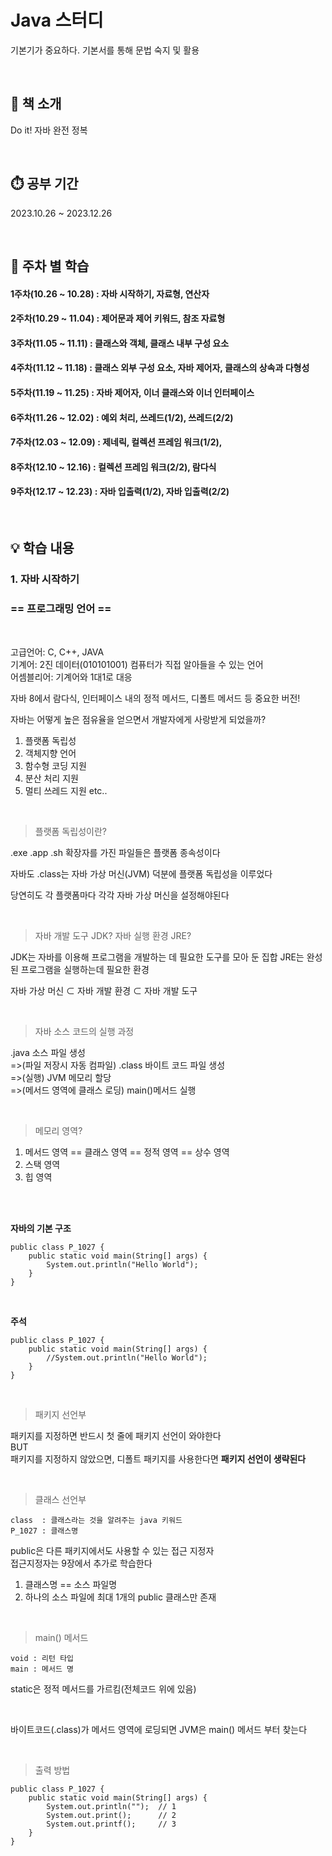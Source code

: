 # Java 스터디
기본기가 중요하다. 기본서를 통해 문법 숙지 및 활용

<br>

## 📒 책 소개
Do it! 자바 완전 정복

<br>

## ⏱️ 공부 기간
2023.10.26 ~ 2023.12.26

<br>

## 📌 주차 별 학습

#### 1주차(10.26 ~ 10.28) : 자바 시작하기, 자료형, 연산자
#### 2주차(10.29 ~ 11.04) : 제어문과 제어 키워드, 참조 자료형
#### 3주차(11.05 ~ 11.11) : 클래스와 객체, 클래스 내부 구성 요소
#### 4주차(11.12 ~ 11.18) : 클래스 외부 구성 요소, 자바 제어자, 클래스의 상속과 다형성
#### 5주차(11.19 ~ 11.25) : 자바 제어자, 이너 클래스와 이너 인터페이스
#### 6주차(11.26 ~ 12.02) : 예외 처리, 쓰레드(1/2), 쓰레드(2/2)
#### 7주차(12.03 ~ 12.09) : 제네릭, 컬렉션 프레임 워크(1/2), 
#### 8주차(12.10 ~ 12.16) : 컬렉션 프레임 워크(2/2), 람다식
#### 9주차(12.17 ~ 12.23) : 자바 입출력(1/2), 자바 입출력(2/2)

<br>

## 💡 학습 내용

### 1. 자바 시작하기

### == 프로그래밍 언어 == 

<br>

고급언어:   C, C++, JAVA <br>
기계어:    2진 데이터(010101001) 컴퓨터가 직접 알아들을 수 있는 언어 <br>
어셈블리어: 기계어와 1대1로 대응 <br>

자바 8에서 람다식, 인터페이스 내의 정적 메서드, 디폴트 메서드 등 중요한 버전!

자바는 어떻게 높은 점유율을 얻으면서 개발자에게 사랑받게 되었을까?
1. 플랫폼 독립성
2. 객체지향 언어
3. 함수형 코딩 지원
4. 분산 처리 지원
5. 멀티 쓰레드 지원
etc..

<br>

> 플랫폼 독립성이란?

.exe .app .sh 확장자를 가진 파일들은 플랫폼 종속성이다

자바도 .class는 자바 가상 머신(JVM) 덕분에 플랫폼 독립성을 이루었다

당연히도 각 플랫폼마다 각각 자바 가상 머신을 설정해야된다

<br>

> 자바 개발 도구 JDK? 자바 실행 환경 JRE?

JDK는 자바를 이용해 프로그램을 개발하는 데 필요한 도구를 모아 둔 집합
JRE는 완성된 프로그램을 실행하는데 필요한 환경

자바 가상 머신 ⊂ 자바 개발 환경 ⊂ 자바 개발 도구 

<br>

> 자바 소스 코드의 실행 과정

.java 소스 파일 생성  <br>
=>(파일 저장시 자동 컴파일) .class 바이트 코드 파일 생성  <br>
=>(실행) JVM 메모리 할당  <br>
=>(메서드 영역에 클래스 로딩) main()메서드 실행

<br>

> 메모리 영역?

1. 메서드 영역 == 클래스 영역 == 정적 영역 == 상수 영역
2. 스택 영역
3. 힙 영역

<br><br>

__자바의 기본 구조__

```
public class P_1027 {
    public static void main(String[] args) {
        System.out.println("Hello World");
    }
}
```

<br>

__주석__

```
public class P_1027 {
    public static void main(String[] args) {
        //System.out.println("Hello World");
    }
}
```

<br>

> 패키지 선언부

패키지를 지정하면 반드시 첫 줄에 패키지 선언이 와야한다 <br>
BUT 
<br>
패키지를 지정하지 않았으면, 디폴트 패키지를 사용한다면 __패키지 선언이 생략된다__

<br>

> 클래스 선언부
```
class  : 클래스라는 것을 알려주는 java 키워드
P_1027 : 클래스명
```

public은 다른 패키지에서도 사용할 수 있는 접근 지정자
<br>
접근지정자는 9장에서 추가로 학습한다

1. 클래스명 == 소스 파일명
2. 하나의 소스 파일에 최대 1개의 public 클래스만 존재

<br>

> main() 메서드

```
void : 리턴 타입
main : 메서드 명
```

static은 정적 메서드를 가르킴(전체코드 위에 있음)

<br>

바이트코드(.class)가 메서드 영역에 로딩되면 JVM은 main() 메서드 부터 찾는다

<br>

> 출력 방법

```
public class P_1027 {
    public static void main(String[] args) {
        System.out.println("");  // 1
        System.out.print();      // 2
        System.out.printf();     // 3
    }
}
```








